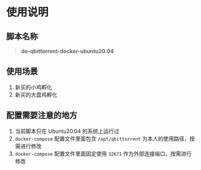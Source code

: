 # 使用说明

## 脚本名称
> **do-qbittorrent-docker-ubuntu20.04**

## 使用场景
1. 新买的小鸡孵化
2. 新买的大盘鸡孵化

## 配置需要注意的地方
1. 当前脚本只在 Ubuntu20.04 的系统上运行过
2. `docker-compose` 配置文件里面包含 `/opt/qbittorrent` 为本人的使用路径，按需进行修改
3. `docker-compose` 配置文件里面固定使用 `32671` 作为外部连接端口，按需进行修改
